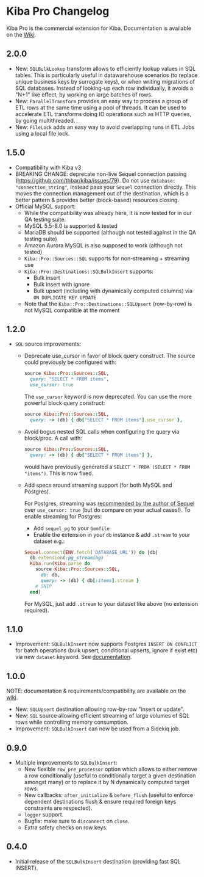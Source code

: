Kiba Pro Changelog
==================

Kiba Pro is the commercial extension for Kiba. Documentation is available on the [Wiki](https://github.com/thbar/kiba/wiki).

2.0.0
-----

- New: `SQLBulkLookup` transform allows to efficiently lookup values in SQL tables. This is particularly useful in datawarehouse scenarios (to replace unique business keys by surrogate keys), or when writing migrations of SQL databases. Instead of looking-up each row individually, it avoids a "N+1" like effect, by working on large batches of rows.
- New: `ParallelTransform` provides an easy way to process a group of ETL rows at the same time using a pool of threads. It can be used to accelerate ETL transforms doing IO operations such as HTTP queries, by going multithreaded.
- New: `FileLock` adds an easy way to avoid overlapping runs in ETL Jobs using a local file lock.

1.5.0
-----

- Compatibility with Kiba v3
- BREAKING CHANGE: deprecate non-live Sequel connection passing (https://github.com/thbar/kiba/issues/79). Do not use `database: "connection_string"`, instead pass your `Sequel` connection directly. This moves the connection management out of the destination, which is a better pattern & provides better (block-based) resources closing.
- Official MySQL support:
  - While the compatibility was already here, it is now tested for in our QA testing suite.
  - MySQL 5.5-8.0 is supported & tested
  - MariaDB should be supported (although not tested against in the QA testing suite)
  - Amazon Aurora MySQL is also supposed to work (although not tested)
  - `Kiba::Pro::Sources::SQL` supports for non-streaming + streaming use
  - `Kiba::Pro::Destinations::SQLBulkInsert` supports:
    - Bulk insert
    - Bulk insert with ignore
    - Bulk upsert (including with dynamically computed columns) via `ON DUPLICATE KEY UPDATE`
  - Note that the `Kiba::Pro::Destinations::SQLUpsert` (row-by-row) is not MySQL compatible at the moment

1.2.0
-----

- `SQL` source improvements:
  - Deprecate use_cursor in favor of block query construct. The source could previously be configured with:

    ```ruby
    source Kiba::Pro::Sources::SQL,
      query: "SELECT * FROM items",
      use_cursor: true
    ```

    The `use_cursor` keyword is now deprecated. You can use the more powerful block query construct:

    ```ruby
    source Kiba::Pro::Sources::SQL,
      query: -> (db) { db["SELECT * FROM items"].use_cursor },
    ```

  - Avoid bogus nested SQL calls when configuring the query via block/proc. A call with:
  
    ```ruby
    source Kiba::Pro::Sources::SQL,
      query: -> (db) { db["SELECT * FROM items"] },
    ```
    
    would have previously generated a `SELECT * FROM (SELECT * FROM "items")`. This is now fixed.

  - Add specs around streaming support (for both MySQL and Postgres).
  
    For Postgres, streaming was [recommended by the author of Sequel](https://groups.google.com/d/msg/sequel-talk/olznPcmEf8M/hd5Ris0pYNwJ) over `use_cursor: true` (but do compare on your actual cases!). To enable streaming for Postgres:
    - Add `sequel_pg` to your `Gemfile`
    - Enable the extension in your `db` instance & add `.stream` to your dataset e.g.:
    
    ```ruby
    Sequel.connect(ENV.fetch('DATABASE_URL')) do |db|
      db.extension(:pg_streaming)
      Kiba.run(Kiba.parse do
        source Kiba::Pro::Sources::SQL,
          db: db,
          query: -> (db) { db[:items].stream }
        # SNIP
      end)
    ```
    
    For MySQL, just add `.stream` to your dataset like above (no extension required).

1.1.0
-----

- Improvement: `SQLBulkInsert` now supports Postgres `INSERT ON CONFLICT` for batch operations (bulk upsert, conditional upserts, ignore if exist etc) via new `dataset` keyword. See [documentation](https://github.com/thbar/kiba/wiki/SQL-Bulk-Insert-Destination).

1.0.0
-----

NOTE: documentation & requirements/compatibility are available on the [wiki](https://github.com/thbar/kiba/wiki).

- New: `SQLUpsert` destination allowing row-by-row "insert or update".
- New: `SQL` source allowing efficient streaming of large volumes of SQL rows while controlling memory consumption.
- Improvement: `SQLBulkInsert` can now be used from a Sidekiq job.

0.9.0
-----

- Multiple improvements to `SQLBulkInsert`:
  - New flexible `row_pre_processor` option which allows to either remove a row conditionally (useful to conditionally target a given destination amongst many) or to replace it by N dynamically computed target rows.
  - New callbacks: `after_initialize` & `before_flush` (useful to enforce dependent destinations flush & ensure required foreign keys constraints are respected).
  - `logger` support.
  - Bugfix: make sure to `disconnect` on `close`.
  - Extra safety checks on row keys.

0.4.0
-----

- Initial release of the `SQLBulkInsert` destination (providing fast SQL INSERT).
